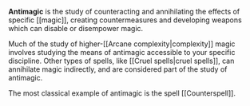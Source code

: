 **Antimagic** is the study of counteracting and annihilating the effects of specific [[magic]], creating countermeasures and developing weapons which can disable or disempower magic. 

Much of the study of higher-[[Arcane complexity|complexity]] magic involves studying the means of antimagic accessible to your specific discipline. Other types of spells, like [[Cruel spells|cruel spells]], can annihilate magic indirectly, and are considered part of the study of antimagic.

The most classical example of antimagic is the spell [[Counterspell]]. 
